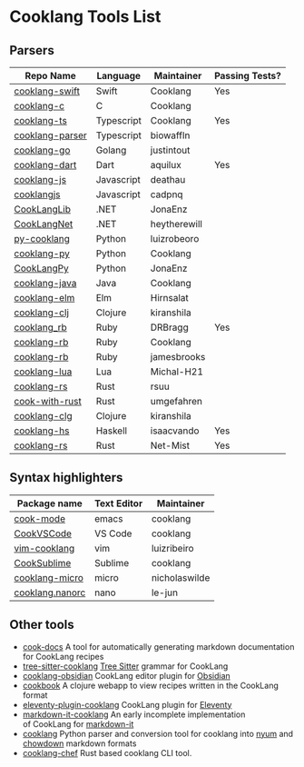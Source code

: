# Cooklang Tools List

## Parsers

| Repo Name                                                        | Language   | Maintainer   | Passing Tests? |
| ---------------------------------------------------------------- | ---------- | ------------ | -------------- |
| [cooklang-swift](https://github.com/cooklang/cooklang-swift)     | Swift      | Cooklang     | Yes            |
| [cooklang-c](https://github.com/cooklang/cooklang-c)             | C          | Cooklang     |
| [cooklang-ts](https://github.com/cooklang/cooklang-ts)           | Typescript | Cooklang     | Yes            |
| [cooklang-parser](https://github.com/biowaffeln/cooklang-parser) | Typescript | biowaffln    |
| [cooklang-go](https://github.com/justintout/cooklang-go)         | Golang     | justintout   |
| [cooklang-dart](https://github.com/aquilax/cooklang-dart)        | Dart       | aquilux      | Yes            |
| [cooklang-js](https://github.com/deathau/cooklang-js)            | Javascript | deathau      |
| [cooklangjs](https://github.com/cadpnq/cooklangjs)               | Javascript | cadpnq       |
| [CookLangLib](https://github.com/JonaEnz/CookLangLib)            | .NET       | JonaEnz      |
| [CookLangNet](https://github.com/heytherewill/CookLangNet)       | .NET       | heytherewill |
| [py-cooklang](https://github.com/luizribeiro/py-cooklang)        | Python     | luizrobeoro  |
| [cooklang-py](https://github.com/cooklang/cooklang-py)           | Python     | Cooklang     |
| [CookLangPy](https://github.com/JonaEnz/CookLangPy)              | Python     | JonaEnz      |
| [cooklang-java](https://github.com/cooklang/cooklang-java)       | Java       | Cooklang     |
| [cooklang-elm](https://github.com/hirnsalat/cooklang-elm)        | Elm        | Hirnsalat    |
| [cooklang-clj](https://github.com/kiranshila/cooklang-clj)       | Clojure    | kiranshila   |
| [cooklang_rb](https://github.com/DRBragg/cooklang_rb)            | Ruby       | DRBragg      | Yes            |
| [cooklang-rb](https://github.com/cooklang/cooklang-rb)           | Ruby       | Cooklang     |
| [cooklang-rb](https://github.com/jamesbrooks/cooklang-rb)        | Ruby       | jamesbrooks  |
| [cooklang-lua](https://github.com/michal-h21/cooklang-lua)       | Lua        | Michal-H21   |
| [cooklang-rs](https://github.com/rsuu/cooklang-rs)               | Rust       | rsuu         |
| [cook-with-rust](https://github.com/umgefahren/cook-with-rust)   | Rust       | umgefahren   |
| [cooklang-clg](https://github.com/kiranshila/cooklang-clj)       | Clojure    | kiranshila   |
| [cooklang-hs](https://github.com/isaacvando/cooklang-hs)         | Haskell    | isaacvando   | Yes            |
| [cooklang-rs](https://github.com/Net-Mist/cooklang-rs)           | Rust       | Net-Mist     | Yes            |

## Syntax highlighters

| Package name                                                      | Text Editor | Maintainer    |
| ----------------------------------------------------------------- | ----------- | ------------- |
| [cook-mode](https://github.com/cooklang/cook-mode)                | emacs       | cooklang      |
| [CookVSCode](https://github.com/cooklang/CookVSCode)              | VS Code     | cooklang      |
| [vim-cooklang](https://github.com/luizribeiro/vim-cooklang)       | vim         | luizribeiro   |
| [CookSublime](https://github.com/cooklang/CookSublime)            | Sublime     | cooklang      |
| [cooklang-micro](https://github.com/nicholaswilde/cooklang-micro) | micro       | nicholaswilde |
| [cooklang.nanorc](https://github.com/le-jun/cooklang.nanorc)      | nano        | le-jun        |

## Other tools

- [cook-docs](https://github.com/nicholaswilde/cook-docs) A tool for automatically generating markdown documentation for CookLang recipes
- [tree-sitter-cooklang](https://github.com/addcninblue/tree-sitter-cooklang) [Tree Sitter](https://tree-sitter.github.io/tree-sitter/) grammar for CookLang
- [cooklang-obsidian](https://github.com/deathau/cooklang-obsidian) CookLang editor plugin for [Obsidian](https://obsidian.md)
- [cookbook](https://github.com/PimW/cookbook) A clojure webapp to view recipes written in the CookLang format
- [eleventy-plugin-cooklang](https://github.com/matt-auckland/eleventy-plugin-cooklang) CookLang plugin for [Eleventy](https://www.11ty.dev)
- [markdown-it-cooklang](https://github.com/ulfschneider/markdown-it-cooklang) An early incomplete implementation of CookLang for [markdown-it](https://github.com/markdown-it/markdown-it)
- [cooklang](https://github.com/aguinane/Cooklang) Python parser and conversion tool for cooklang into [nyum](https://github.com/doersino/nyum) and [chowdown](https://github.com/clarklab/chowdown) markdown formats
- [cooklang-chef](https://github.com/Zheoni/cooklang-chef) Rust based cooklang CLI tool.
